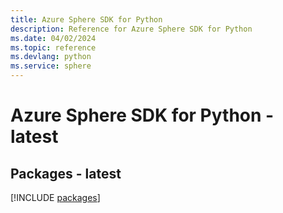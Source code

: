 ```yaml
---
title: Azure Sphere SDK for Python
description: Reference for Azure Sphere SDK for Python
ms.date: 04/02/2024
ms.topic: reference
ms.devlang: python
ms.service: sphere
---
```

# Azure Sphere SDK for Python - latest
## Packages - latest
[!INCLUDE [packages](sphere-index.md)]